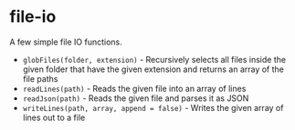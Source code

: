 # file-io
A few simple file IO functions.

- `globFiles(folder, extension)` - Recursively selects all files inside the given folder that have the given extension and returns an array of the file paths
- `readLines(path)` - Reads the given file into an array of lines
- `readJson(path)` - Reads the given file and parses it as JSON
- `writeLines(path, array, append = false)` - Writes the given array of lines out to a file
